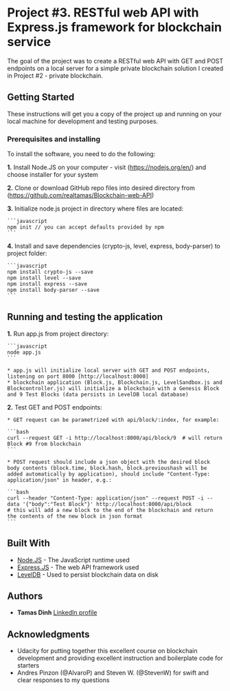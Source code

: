 # Project #3. RESTful web API with Express.js framework for blockchain service

The goal of the project was to create a RESTful web API with GET and POST endpoints on a local server for a simple private blockchain solution I created in Project #2 - private blockchain.

## Getting Started

These instructions will get you a copy of the project up and running on your local machine for development and testing purposes. 

### Prerequisites and installing

To install the software, you need to do the following:

**1.** Install Node.JS on your computer - visit (https://nodejs.org/en/) and choose installer for your system

**2.** Clone or download GitHub repo files into desired directory from (https://github.com/realtamas/Blockchain-web-API)

**3.** Initialize node.js project in directory where files are located:

    ```javascript
    npm init // you can accept defaults provided by npm
    ```
    

**4.** Install and save dependencies (crypto-js, level, express, body-parser) to project folder:

    ```javascript
    npm install crypto-js --save
    npm install level --save
    npm install express --save
    npm install body-parser --save
    ```

## Running and testing the application

**1.** Run app.js from project directory:

    ```javascript
    node app.js
    ```

    * app.js will initialize local server with GET and POST endpoints, listening on port 8000 [http://localhost:8000]
    * blockchain application (Block.js, Blockchain.js, LevelSandbox.js and Blockcontroller.js) will initialize a blockchain with a Genesis Block and 9 Test Blocks (data persists in LevelDB local database)

**2.** Test GET and POST endpoints:

    * GET request can be parametrized with api/block/:index, for example:

    ```bash
    curl --request GET -i http://localhost:8000/api/block/9  # will return Block #9 from blockchain
    ```

    * POST request should include a json object with the desired block body contents (block.time, block.hash, block.previoushash will be added automatically by application), should include "Content-Type: application/json" in header, e.g.:
    
    ```bash
    curl --header "Content-Type: application/json" --request POST -i --data '{"body":"Test Block"}' http://localhost:8000/api/block
    # this will add a new block to the end of the blockchain and return the contents of the new block in json format
    ```


## Built With

* [Node.JS](http://www.nodejs.org) - The JavaScript runtime used
* [Express.JS](http://expressjs.com/) - The web API framework used
* [LevelDB](http://leveldb.org) - Used to persist blockchain data on disk


## Authors

* **Tamas Dinh** [LinkedIn profile](https://www.linkedin.com/in/tamasdinh/)


## Acknowledgments

* Udacity for putting together this excellent course on blockchain development and providing excellent instruction and boilerplate code for starters
* Andres Pinzon (@AlvaroP) and Steven W. (@StevenW) for swift and clear responses to my questions
